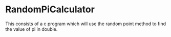 # RandomPiCalculator
This consists of a c program which will use the random point method to find the value of pi in double.
